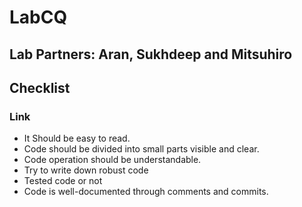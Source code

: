 # LabCQ
## Lab Partners: Aran, Sukhdeep and Mitsuhiro
## Checklist
### Link
- It Should be easy to read.
- Code should be divided into small parts visible and clear.
- Code operation should be understandable.
- Try to write down robust code
- Tested code or not
- Code is well-documented through comments and commits.
